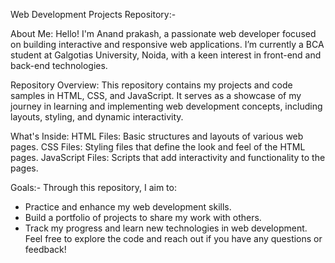 Web Development Projects Repository:-

About Me:
Hello! I'm Anand prakash, a passionate web developer focused on building interactive and responsive web applications. I’m currently a BCA student at Galgotias University, Noida, with a keen interest in front-end and back-end technologies.

Repository Overview:
This repository contains my projects and code samples in HTML, CSS, and JavaScript. It serves as a showcase of my journey in learning and implementing web development concepts, including layouts, styling, and dynamic interactivity.

What's Inside:
HTML Files: Basic structures and layouts of various web pages.
CSS Files: Styling files that define the look and feel of the HTML pages.
JavaScript Files: Scripts that add interactivity and functionality to the pages.

Goals:-
Through this repository, I aim to:

 - Practice and enhance my web development skills.
 - Build a portfolio of projects to share my work with others.
 - Track my progress and learn new technologies in web development.
Feel free to explore the code and reach out if you have any questions or feedback!
